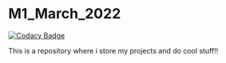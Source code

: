 # M1_March_2022

[![Codacy Badge](https://api.codacy.com/project/badge/Grade/0a3a1393e91c435d9f9406e722bec034)](https://app.codacy.com/gh/junaidferoz/M1_March_2022?utm_source=github.com&utm_medium=referral&utm_content=junaidferoz/M1_March_2022&utm_campaign=Badge_Grade_Settings)

This is a repository where i store my projects and do cool stuff!!
